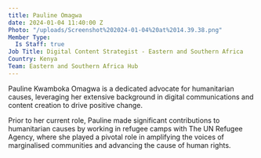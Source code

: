 ```yaml
---
title: Pauline Omagwa
date: 2024-01-04 11:40:00 Z
Photo: "/uploads/Screenshot%202024-01-04%20at%2014.39.38.png"
Member Type:
  Is Staff: true
Job Title: Digital Content Strategist - Eastern and Southern Africa
Country: Kenya
Team: Eastern and Southern Africa Hub
---
```


Pauline Kwamboka Omagwa is a dedicated advocate for humanitarian causes, leveraging her extensive background in digital communications and content creation to drive positive change. 

Prior to her current role, Pauline made significant contributions to humanitarian causes by working in refugee camps with The UN Refugee Agency, where she played a pivotal role in amplifying the voices of marginalised communities and advancing the cause of human rights.
